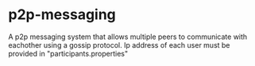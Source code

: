 # p2p-messaging

A p2p messaging system that allows multiple peers to communicate with eachother using a gossip protocol.
Ip address of each user must be provided in "participants.properties"